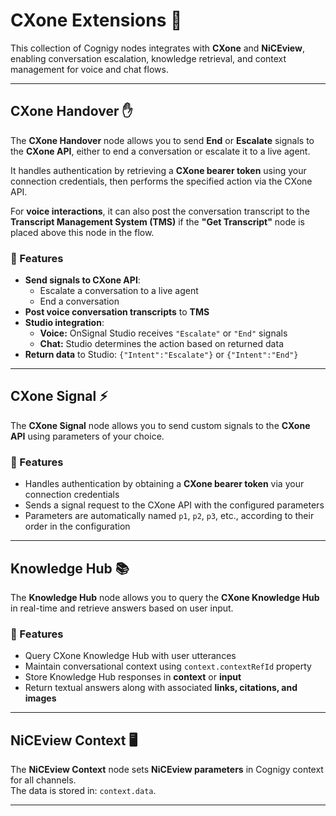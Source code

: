 # CXone Extensions 🚀

This collection of Cognigy nodes integrates with **CXone** and **NiCEview**, enabling conversation escalation, knowledge retrieval, and context management for voice and chat flows.

---

## CXone Handover ✋

The **CXone Handover** node allows you to send **End** or **Escalate** signals to the **CXone API**, either to end a conversation or escalate it to a live agent.

It handles authentication by retrieving a **CXone bearer token** using your connection credentials, then performs the specified action via the CXone API.

For **voice interactions**, it can also post the conversation transcript to the **Transcript Management System (TMS)** if the **"Get Transcript"** node is placed above this node in the flow.

### 🧩 Features

- **Send signals to CXone API**:
  - Escalate a conversation to a live agent
  - End a conversation
- **Post voice conversation transcripts** to **TMS**
- **Studio integration**:
  - **Voice:** OnSignal Studio receives `"Escalate"` or `"End"` signals
  - **Chat:** Studio determines the action based on returned data
- **Return data** to Studio: `{"Intent":"Escalate"}` or `{"Intent":"End"}`

---

## CXone Signal ⚡

The **CXone Signal** node allows you to send custom signals to the **CXone API** using parameters of your choice.

### 🧩 Features

- Handles authentication by obtaining a **CXone bearer token** via your connection credentials
- Sends a signal request to the CXone API with the configured parameters
- Parameters are automatically named `p1`, `p2`, `p3`, etc., according to their order in the configuration

---

## Knowledge Hub 📚

The **Knowledge Hub** node allows you to query the **CXone Knowledge Hub** in real-time and retrieve answers based on user input.

### 🧩 Features

- Query CXone Knowledge Hub with user utterances
- Maintain conversational context using `context.contextRefId` property
- Store Knowledge Hub responses in **context** or **input**
- Return textual answers along with associated **links, citations, and images**

---

## NiCEview Context 🖥️

The **NiCEview Context** node sets **NiCEview parameters** in Cognigy context for all channels.  
The data is stored in: `context.data`.

---